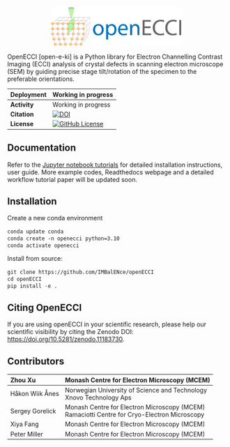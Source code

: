 <div align="center">
  <a href="https://github.com/IMBalENce/openECCI">
    <img width="60%" src="./images/logo/banner.png">
  </a>
</div>

OpenECCI [open-e-ki] is a Python library for Electron Channelling Contrast Imaging (ECCI) analysis of crystal defects in scanning electron microscope (SEM) by guiding precise stage tilt/rotation of the specimen to the preferable orientations. 

| Deployment    | Working in progress | 
| :- | :- |
| **Activity**      | Working in progress |
| **Citation**      | [![DOI](https://zenodo.org/badge/799454158.svg)](https://zenodo.org/doi/10.5281/zenodo.11183729) |
| **License**       | [![GitHub License](https://img.shields.io/github/license/IMBalENce/openECCI)](https://opensource.org/licenses/GPL-3.0) |

## Documentation

Refer to the [Jupyter notebook tutorials]() for detailed installation
instructions, user guide. More example codes, Readthedocs webpage and a detailed workflow tutorial paper will be updated soon.

## Installation

Create a new conda environment
```
conda update conda
conda create -n openecci python=3.10 
conda activate openecci
``` 
Install from source:
```
git clone https://github.com/IMBalENce/openECCI
cd openECCI
pip install -e .
```

## Citing OpenECCI

If you are using openECCI in your scientific research, please help our scientific
visibility by citing the Zenodo DOI: https://doi.org/10.5281/zenodo.11183730.

## Contributors

|Zhou Xu |  Monash Centre for Electron Microscopy (MCEM) |
| :- | :- |
| Håkon Wiik Ånes | Norwegian University of Science and Technology <br> Xnovo Technology Aps |
| Sergey Gorelick | Monash Centre for Electron Microscopy (MCEM) <br>  Ramaciotti Centre for Cryo-Electron Microscopy |
| Xiya Fang | Monash Centre for Electron Microscopy (MCEM) |
| Peter Miller | Monash Centre for Electron Microscopy (MCEM) |